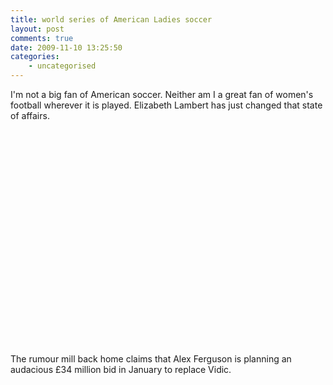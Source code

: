 ```yaml
---
title: world series of American Ladies soccer
layout: post
comments: true
date: 2009-11-10 13:25:50
categories:
    - uncategorised
---
```

I'm not a big fan of American soccer. Neither am I a great fan of
women's football wherever it is played. Elizabeth Lambert has just
changed that state of affairs.

<object width="425" height="344"><param name="movie"
value="http://www.youtube.com/v/zYTufvGJNp0&hl=en&fs=1&"></param><param name="allowFullScreen"
value="true"></param><param name="allowscriptaccess"
value="always"></param><embed src="http://www.youtube.com/v/zYTufvGJNp0&hl=en&fs=1&"
type="application/x-shockwave-flash" allowscriptaccess="always"
allowfullscreen="true" width="425" height="344"></embed></object>

The rumour mill back home claims that Alex Ferguson is planning an
audacious &pound;34 million bid in January to replace Vidic.
